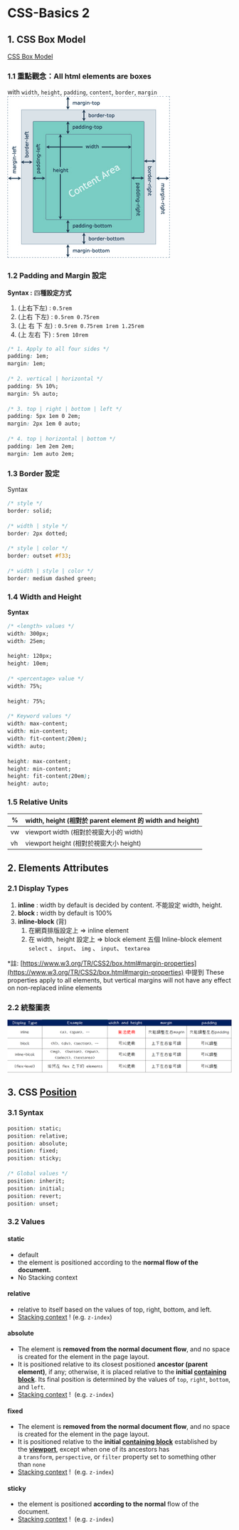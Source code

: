 # CSS-Basics 2

## 1. CSS Box Model

[CSS Box Model](https://developer.mozilla.org/en-US/docs/Web/CSS/CSS_Box_Model)

### 1.1 重點觀念：All html elements are boxes

with `width`, `height`, `padding`, `content`, `border`, `margin`
![css-box-model.png](https://github.com/xxrjun/2022-Web-Develop/blob/main/notes/css/CSS/CSS-Basics%202/css-box-model.png)

### 1.2 Padding and Margin 設定

**Syntax :** 四**種設定方式**

1. (上右下左) : `0.5rem`
2. (上右 下左) : `0.5rem 0.75rem`
3. (上 右 下 左) : `0.5rem 0.75rem 1rem 1.25rem`
4. (上 左右 下) : `5rem 10rem`

```css
/* 1. Apply to all four sides */
padding: 1em;
margin: 1em;

/* 2. vertical | horizontal */
padding: 5% 10%;
margin: 5% auto;

/* 3. top | right | bottom | left */
padding: 5px 1em 0 2em;
margin: 2px 1em 0 auto;

/* 4. top | horizontal | bottom */
padding: 1em 2em 2em;
margin: 1em auto 2em;
```

### 1.3 Border 設定

Syntax

```css
/* style */
border: solid;

/* width | style */
border: 2px dotted;

/* style | color */
border: outset #f33;

/* width | style | color */
border: medium dashed green;
```

### 1.4 Width and Height

**Syntax**

```css
/* <length> values */
width: 300px;
width: 25em;

height: 120px;
height: 10em;

/* <percentage> value */
width: 75%;

height: 75%;

/* Keyword values */
width: max-content;
width: min-content;
width: fit-content(20em);
width: auto;

height: max-content;
height: min-content;
height: fit-content(20em);
height: auto;
```

### 1.5 Relative Units

| %   | width, height (相對於 parent element 的 width and height) |
| --- | --------------------------------------------------------- |
| vw  | viewport width (相對於視窗大小的 width)                   |
| vh  | viewport height (相對於視窗大小 height)                   |

## 2. Elements Attributes

### 2.1 Display Types

1. **inline** : width by default is decided by content. 不能設定 width, height.
2. **block :** width by default is 100%
3. **inline-block** (背)
   1. 在網頁排版設定上 ⇒ inline element
   2. 在 width, height 設定上 ⇒ block element
      五個 Inline-block element
      `select` 、 `input`、 `img` 、 `input`、 `textarea`

\*註: [https://www.w3.org/TR/CSS2/box.html#margin-properties](https://www.w3.org/TR/CSS2/box.html#margin-properties) 中提到 These properties apply to all elements, but vertical margins will not have any effect on non-replaced inline elements

### 2.2 統整圖表

![block+and+inline.png](https://github.com/xxrjun/2022-Web-Develop/blob/main/notes/css/CSS/CSS-Basics%202/blockandinline.png)

## 3. CSS [Position](https://developer.mozilla.org/en-US/docs/Web/CSS/position)

### 3.1 Syntax

```css
position: static;
position: relative;
position: absolute;
position: fixed;
position: sticky;

/* Global values */
position: inherit;
position: initial;
position: revert;
position: unset;
```

### 3.2 Values

#### static

- default
- the element is positioned according to the **normal flow of the document.**
- No Stacking context

#### relative

- relative to itself based on the values of top, right, bottom, and left.
- [Stacking context](https://developer.mozilla.org/en-US/docs/Web/CSS/CSS_Positioning/Understanding_z_index/The_stacking_context) ! (e.g. `z-index`)

#### absolute

- The element is **removed from the normal document flow**, and no space is created for the element in the page layout.
- It is positioned relative to its closest positioned **ancestor (parent element)**, if any;
  otherwise, it is placed relative to the **initial [containing block](https://developer.mozilla.org/en-US/docs/Web/CSS/Containing_block)**. Its final position is determined by the values of `top`, `right`, `bottom`, and `left`.
- [Stacking context](https://developer.mozilla.org/en-US/docs/Web/CSS/CSS_Positioning/Understanding_z_index/The_stacking_context) !  (e.g. `z-index`)

#### fixed

- The element is **removed from the normal document flow**, and no space is created for the element in the page layout.
- It is positioned relative to the **initial [containing block](https://developer.mozilla.org/en-US/docs/Web/CSS/Containing_block)** established by the [**viewport**](https://developer.mozilla.org/en-US/docs/Glossary/Viewport),
  except when one of its ancestors has a `transform`, `perspective`, or `filter` property set to something other than `none`
- [Stacking context](https://developer.mozilla.org/en-US/docs/Web/CSS/CSS_Positioning/Understanding_z_index/The_stacking_context) !  (e.g. `z-index`)

#### sticky

- the element is positioned **according to the normal** flow of the document.
- [Stacking context](https://developer.mozilla.org/en-US/docs/Web/CSS/CSS_Positioning/Understanding_z_index/The_stacking_context) !  (e.g. `z-index`)
